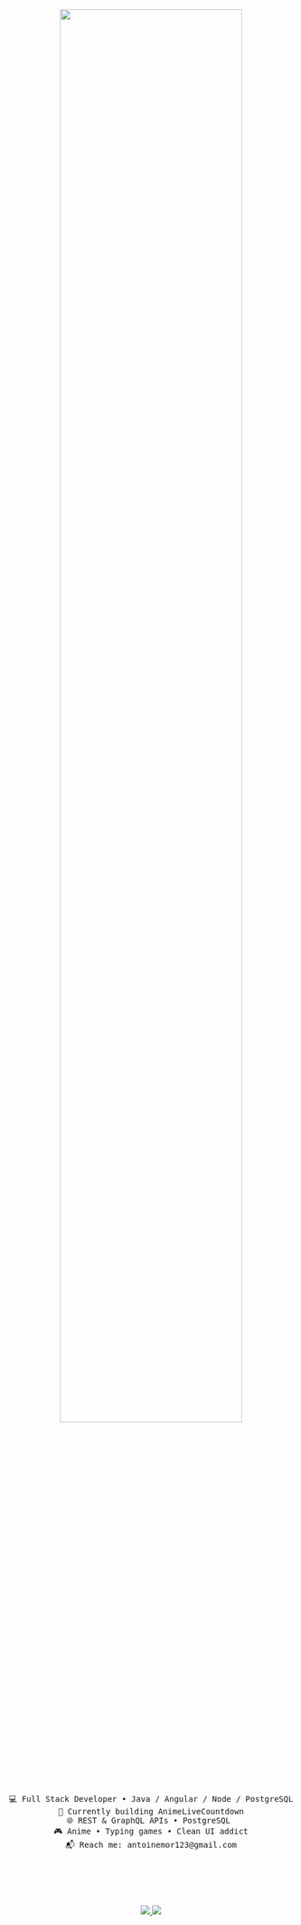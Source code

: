 <div align="center">

<img src="https://readme-typing-svg.demolab.com?font=Fira+Code&weight=500&size=36&duration=4000&pause=300&color=00F7F5&center=true&vCenter=true&multiline=true&repeat=false&random=false&width=1000&height=100&lines=Hi+there%2C+name's+Antoine;small+in+name%2C+giant+in+code+%F0%9F%90%9C" width="80%" />
<br><br>

<pre>
💻 Full Stack Developer • Java / Angular / Node / PostgreSQL
🚀 Currently building AnimeLiveCountdown
🌐 REST & GraphQL APIs • PostgreSQL 
🎮 Anime • Typing games • Clean UI addict
📬 Reach me: antoinemor123@gmail.com
</pre>

<br>

<br><br>

<a href="mailto:antoinemor123@gmail.com">
  <img src="https://img.shields.io/badge/email-antoinemor123@gmail.com-red?style=for-the-badge&logo=gmail&logoColor=white" />
</a>
<a href="https://github.com/Ant1-dev/AnimeLiveCountdown">
  <img src="https://img.shields.io/badge/AnimeLiveCountdown-000000?style=for-the-badge&logo=github&logoColor=white" />
</a>

</div>
